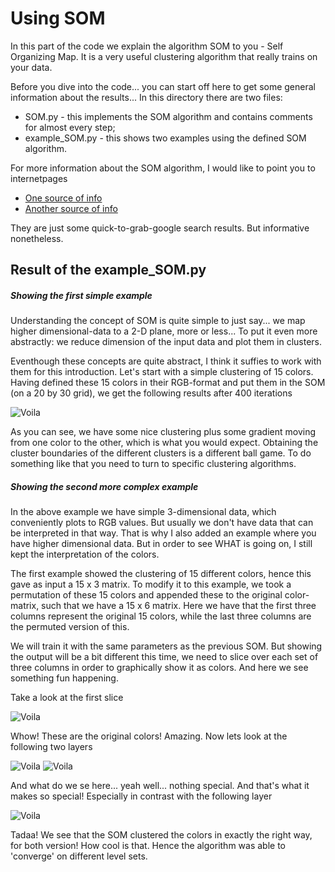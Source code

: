 # Using SOM

In this part of the code we explain the algorithm SOM to you - Self Organizing Map. It is a very useful clustering 
algorithm that really trains on your data.

Before you dive into the code... you can start off here to get some general information about the results... In this 
directory there are two files:

* SOM.py - this implements the SOM algorithm and contains comments for almost every step;
* example_SOM.py - this shows two examples using the defined SOM algorithm.

For more information about the SOM algorithm, I would like to point you to internetpages
 
  * [One source of info](http://users.ics.aalto.fi/jhollmen/dippa/node9.html)
  * [Another source of info](http://www.ai-junkie.com/ann/som/som1.html)
  
They are just some quick-to-grab-google search results. But informative nonetheless.
 
 
## Result of the example_SOM.py
##### Showing the first simple example
 
 Understanding the concept of SOM is quite simple to just say... we map higher dimensional-data to a 2-D plane, more 
 or less... To put it even more abstractly: we reduce dimension of the input data and plot them in clusters.
 
 
 Eventhough these concepts are quite abstract, I think it suffies to work with them for this introduction. Let's 
 start with a simple clustering of 15 colors. Having defined these 15 colors in their RGB-format and put them in the 
 SOM (on a 20 by 30 grid), we get the following results after 400 iterations
 
 ![Voila](../plot/Clustering/simple_SOM.png "A simple clustering of colors")
 
 As you can see, we have some nice clustering plus some gradient moving from one color to the other, which is what 
 you would expect. Obtaining the cluster boundaries of the different clusters is a different ball game. To do 
 something like that you need to turn to specific clustering algorithms.
 
 ##### Showing the second more complex example
 
 In the above example we have simple 3-dimensional data, which conveniently plots to RGB values. But usually we 
 don't have data that can be interpreted in that way. That is why I also added an example where you have higher 
 dimensional data. But in order to see WHAT is going on, I still kept the interpretation of the colors.
 
 The first example showed the clustering of 15 different colors, hence this gave as input a 15 x 3 matrix. To modify 
 it to this example, we took a permutation of these 15 colors and appended these to the original color-matrix, such 
 that we have a 15 x 6 matrix. Here we have that the first three columns represent the original 15 colors, while the 
 last three columns are the permuted version of this.
 
 We will train it with the same parameters as the previous SOM. But showing the output will be a bit different this 
 time, we need to slice over each set of three columns in order to graphically show it as colors. And here we see 
 something fun happening. 
  
  Take a look at the first slice
 
 ![Voila](../plot/Clustering/mutli_layer_SOM_0.png "The first layer")
  
 
 Whow! These are the original colors! Amazing. Now lets look at the following two layers
 
 ![Voila](../plot/Clustering/mutli_layer_SOM_1.png "The second layer")
 ![Voila](../plot/Clustering/mutli_layer_SOM_2.png "The third layer")
 
 And what do we se here... yeah well... nothing special. And that's what it makes so special! Especially in contrast 
 with the following layer
 
 ![Voila](../plot/Clustering/mutli_layer_SOM_3.png "The fourth layer")
 
 Tadaa! We see that the SOM clustered the colors in exactly the right way, for both version! How cool is that. Hence 
 the algorithm was able to 'converge' on different level sets.
 
 
 